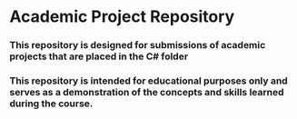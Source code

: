 # Academic Project Repository

### This repository is designed for submissions of academic projects that are placed in the C# folder

### This repository is intended for educational purposes only and serves as a demonstration of the concepts and skills learned during the course.
